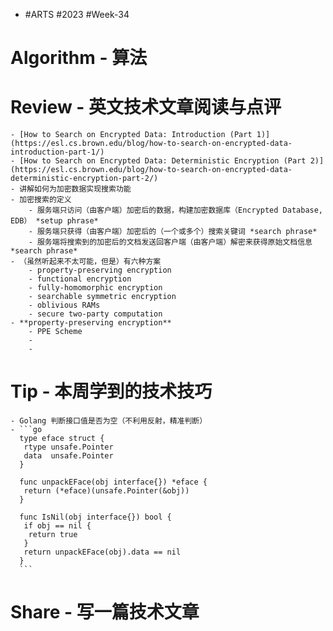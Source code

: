 - #ARTS #2023 #Week-34
# Algorithm - 算法
# Review - 英文技术文章阅读与点评
	- [How to Search on Encrypted Data: Introduction (Part 1)](https://esl.cs.brown.edu/blog/how-to-search-on-encrypted-data-introduction-part-1/)
	- [How to Search on Encrypted Data: Deterministic Encryption (Part 2)](https://esl.cs.brown.edu/blog/how-to-search-on-encrypted-data-deterministic-encryption-part-2/)
	- 讲解如何为加密数据实现搜索功能
	- 加密搜索的定义
		- 服务端只访问（由客户端）加密后的数据，构建加密数据库（Encrypted Database, EDB） *setup phrase*
		- 服务端只获得（由客户端）加密后的（一个或多个）搜索关键词 *search phrase*
		- 服务端将搜索到的加密后的文档发送回客户端（由客户端）解密来获得原始文档信息 *search phrase*
	- （虽然听起来不太可能，但是）有六种方案
		- property-preserving encryption
		- functional encryption
		- fully-homomorphic encryption
		- searchable symmetric encryption
		- oblivious RAMs
		- secure two-party computation
	- **property-preserving encryption**
		- PPE Scheme
		-
		-
# Tip - 本周学到的技术技巧
	- Golang 判断接口值是否为空（不利用反射，精准判断）
	- ```go
	  type eface struct {
	   rtype unsafe.Pointer
	   data  unsafe.Pointer
	  }
	  
	  func unpackEFace(obj interface{}) *eface {
	   return (*eface)(unsafe.Pointer(&obj))
	  }
	  
	  func IsNil(obj interface{}) bool {
	   if obj == nil {
	    return true
	   }
	   return unpackEFace(obj).data == nil
	  }
	  ```
# Share - 写一篇技术文章